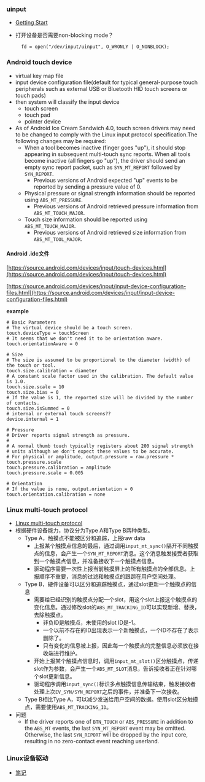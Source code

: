 ### uinput

* [Getting Start](http://thiemonge.org/getting-started-with-uinput)
* 打开设备是否需要non-blocking mode？

        fd = open("/dev/input/uinput", O_WRONLY | O_NONBLOCK);

### Android touch device

* virtual key map file
* input device configuration file(default for typical general-purpose touch peripherals such as external USB or Bluetooth HID touch screens or touch pads)
* then system will classify the input device
  * touch screen
  * touch pad
  * pointer device
* As of Android Ice Cream Sandwich 4.0, touch screen drivers may need to be changed to comply with the Linux input protocol specification.The following changes may be required:
  * When a tool becomes inactive (finger goes "up"), it should stop appearing in subsequent multi-touch sync reports. When all tools become inactive (all fingers go "up"), the driver should send an empty sync report packet, such as `SYN_MT_REPORT` followed by `SYN_REPORT`.
    * Previous versions of Android expected "up" events to be reported by sending a pressure value of 0.
  * Physical pressure or signal strength information should be reported using `ABS_MT_PRESSURE`.
    * Previous versions of Android retrieved pressure information from `ABS_MT_TOUCH_MAJOR`.
  * Touch size information should be reported using `ABS_MT_TOUCH_MAJOR`.
    * Previous versions of Android retrieved size information from `ABS_MT_TOOL_MAJOR`.

#### Android .idc文件

[https://source.android.com/devices/input/touch-devices.html](https://source.android.com/devices/input/touch-devices.html)

[https://source.android.com/devices/input/input-device-configuration-files.html](https://source.android.com/devices/input/input-device-configuration-files.html)

**example**

    # Basic Parameters
    # The virtual device should be a touch screen.
    touch.deviceType = touchScreen
    # It seems that we don't need it to be orientation aware.
    touch.orientationAware = 0

    # Size
    # The size is assumed to be proportional to the diameter (width) of the touch or tool.
    touch.size.calibration = diameter
    # A constant scale factor used in the calibration. The default value is 1.0.
    touch.size.scale = 10  
    touch.size.bias = 0
    # If the value is 1, the reported size will be divided by the number of contacts.
    touch.size.isSummed = 0
    # internal or external touch screens??
    device.internal = 1

    # Pressure  
    # Driver reports signal strength as pressure.  
    #  
    # A normal thumb touch typically registers about 200 signal strength  
    # units although we don't expect these values to be accurate.
    # For physical or amplitude, output.pressure = raw.pressure * touch.pressure.scale
    touch.pressure.calibration = amplitude  
    touch.pressure.scale = 0.005  
  
    # Orientation
    # If the value is none, output.orientation = 0
    touch.orientation.calibration = none

### Linux multi-touch protocol

* [Linux multi-touch protocol](https://www.kernel.org/doc/Documentation/input/multi-touch-protocol.txt)
* 根据硬件设备能力，协议分为Type A和Type B两种类型。
  * Type A，触摸点不能被区分和追踪，上报raw data
    * 上报某个触摸点信息的最后，通过调用`input_mt_sync()`隔开不同触摸点的信息，会产生一个`SYN_MT_REPORT`消息。这个消息触发接受者获取到一个触摸点信息，并准备接收下一个触摸点信息。
    * 驱动程序需要一次性上报当前触摸屏上的所有触摸点的全部信息。上报顺序不重要，消息的过滤和触摸点的跟踪在用户空间处理。
  * Type B，硬件设备可以区分和追踪触摸点，通过slot更新一个触摸点的信息
    * 需要给已经识别的触摸点分配一个slot，用这个slot上报这个触摸点的变化信息。通过修改slot的`ABS_MT_TRACKING_ID`可以实现新增、替换，去除触摸点。
      * 非负ID是触摸点，未使用的slot ID是-1。
      * 一个以前不存在的ID出现表示一个新触摸点，一个ID不存在了表示删除了。
      * 只有变化的信息被上报，因此每一个触摸点的完整信息必须放在接收端进行维护。
    * 开始上报某个触摸点信息时，调用`input_mt_slot()`区分触摸点，传递slot作为参数，会产生一个`ABS_MT_SLOT`消息，告诉接收者正在针对哪个slot更新信息。
    * 驱动程序调用`input_sync()`标识多点触摸信息传输结束，触发接收者处理上次`EV_SYN/SYN_REPORT`之后的事件，并准备下一次接收。
  * Type B相比Type A，可以减少发送给用户空间的数据。使用slot区分触摸点，需要使用`ABS_MT_TRACKING_ID`。
* 问题
  * If the driver reports one of `BTN_TOUCH` or `ABS_PRESSURE` in addition to the `ABS_MT` events, the last `SYN_MT_REPORT` event may be omitted. Otherwise, the last `SYN_REPORT` will be dropped by the input core, resulting in no zero-contact event reaching userland.

### Linux设备驱动

* [笔记]()